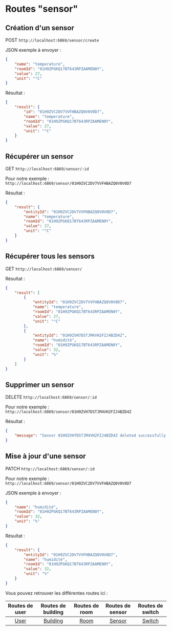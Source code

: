 # Routes "sensor"

## Création d'un sensor

POST ``http://localhost:6869/sensor/create``

JSON exemple à envoyer :

```JSON
{
    "name": "temperature",
    "roomId": "01H9ZPGKQ17BT643RPZAAMEN0Y",
    "value": 27,
    "unit": "°C"
}
```

Résultat : 

```JSON
{
    "result": {
        "id": "01H9ZVC2DV7VVFHBAZQ0V0V0D7",
        "name": "temperature",
        "roomId": "01H9ZPGKQ17BT643RPZAAMEN0Y",
        "value": 27,
        "unit": "°C"
    }
}
```

## Récupérer un sensor

GET ``http://localhost:6869/sensor/:id``

Pour notre exemple : ``http://localhost:6869/sensor/01H9ZVC2DV7VVFHBAZQ0V0V0D7``

Résultat : 

```JSON
{
    "result": {
        "entityId": "01H9ZVC2DV7VVFHBAZQ0V0V0D7",
        "name": "temperature",
        "roomId": "01H9ZPGKQ17BT643RPZAAMEN0Y",
        "value": 27,
        "unit": "°C"
    }
}
```

## Récupérer tous les sensors

GET ``http://localhost:6869/sensor/``

Résultat : 

```JSON
{
    "result": [
        {
            "entityId": "01H9ZVC2DV7VVFHBAZQ0V0V0D7",
            "name": "temperature",
            "roomId": "01H9ZPGKQ17BT643RPZAAMEN0Y",
            "value": 27,
            "unit": "°C"
        },
        {
            "entityId": "01H9ZVH7DSTJM4VH2FZJ4BZD4Z",
            "name": "humidité",
            "roomId": "01H9ZPGKQ17BT643RPZAAMEN0Y",
            "value": 32,
            "unit": "%"
        }
    ]
}
```

## Supprimer un sensor

DELETE ``http://localhost:6869/sensor/:id``

Pour notre exemple : ``http://localhost:6869/sensor/01H9ZVH7DSTJM4VH2FZJ4BZD4Z``

Résultat : 

```JSON
{
    "message": "Sensor 01H9ZVH7DSTJM4VH2FZJ4BZD4Z deleted successfully."
}
```

## Mise à jour d'une sensor

PATCH ``http://localhost:6869/sensor/:id``

Pour notre exemple : ``http://localhost:6869/sensor/01H9ZVC2DV7VVFHBAZQ0V0V0D7``

JSON exemple à envoyer : 

```JSON
{
    "name": "humidité",
    "roomId": "01H9ZPGKQ17BT643RPZAAMEN0Y",
    "value": 32,
    "unit": "%"
}
```

Résultat : 

```JSON
{
    "result": {
        "entityId": "01H9ZVC2DV7VVFHBAZQ0V0V0D7",
        "name": "humidité",
        "roomId": "01H9ZPGKQ17BT643RPZAAMEN0Y",
        "value": 32,
        "unit": "%"
    }
}
```

Vous pouvez retrouver les différentes routes ici :

| Routes de user | Routes de building | Routes de room | Routes de sensor | Routes de switch |
| :---:| :---:    | :---:| :---:  | :---:  |
| [User](../user/README.md) | [Building](../building/README.md) | [Room](../room/README.md) | [Sensor](../sensor/README.md) | [Switch](../switch/README.md) |